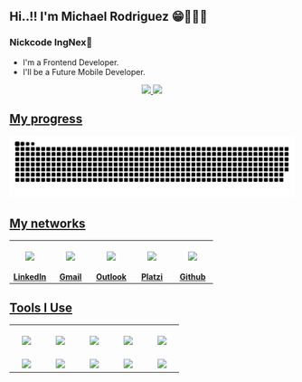 ## Hi..!! I'm Michael Rodriguez 😁👨🏻‍🎓
### Nickcode IngNex🐺

- I'm a Frontend Developer.
- I'll be a Future Mobile Developer.

<div align="center">
  <a href="https://github.com/ingnex">
  <img height="160em" src="https://github-readme-stats.vercel.app/api?username=ingnex&show_icons=true&theme=github_dark&include_all_commits=true&count_private=true"/>
  <img height="160em" src="https://github-readme-stats.vercel.app/api/top-langs/?username=ingnex&layout=compact&langs_count=7&theme=github_dark"/>
</div>

## My progress
<div align="center">

![Snake animation](https://github.com/IngNex/IngNex/blob/output/github-contribution-grid-snake.svg)
</div>

## My networks
<table align="center">
  <tbody>
    <tr valign="top">
      <td width="20%" align="center">
        <a href="https://www.linkedin.com/in/michaelrogger/" target="_blank">
          <br/><img height="80em" src="https://cdn.svgporn.com/logos/linkedin-icon.svg">
          <br/><br/><b>LinkedIn</b>
        </a>
      </td>
      <td width="20%" align="center">
        <a href="mailto:michaelrogger.contacto@gmail.com?Subject=Aquí%20el%20asunto%20del%20mail" target="_blank">
          <br/><img height="80em" src="https://cdn.svgporn.com/logos/google-gmail.svg">
          <br/><br/><b>Gmail</b>
        </a>
      </td>
      <td width="20%" align="center">
        <a href="mailto:maicol7090_rm@hotmail.com?Subject=Aquí%20el%20asunto%20del%20mail" target="_blank">
          <br/><img height="80em" src="https://upload.wikimedia.org/wikipedia/commons/9/90/Outlook.com_icon_%282012-2019%29.svg">
          <br/><br/><b>Outlook</b>
        </a>
      </td>
      <td width="20%" align="center">
        <a href="https://platzi.com/p/ingnexmaicol14/" target="_blank">
          <br/><img height="80em" src="https://static.platzi.com/media/platzi-isotipo@2x.png">
          <br/><br/><b>Platzi</b>
        </a>
      </td>
      <td width="20%" align="center">
        <a href="https://github.com/IngNex" target="_blank">
          <br/><img height="80em" src="https://cdn.svgporn.com/logos/github-octocat.svg">
          <br/><br/><b>Github</b>
        </a>
      </td>
    </tr>
  </tbody>
</table>

## Tools I Use
<table align="center" background=red >
  <tbody>
    <tr valign="top">
      <td width="10%" align="center">
        <a href="https://www.linkedin.com/in/michaelrogger/" target="_blank">
          <br/><img height="50em" src="https://cdn.svgporn.com/logos/dart.svg">
        </a>
      </td>
      <td width="10%" align="center">
        <a href="mailto:michaelrogger.contacto@gmail.com?Subject=Aquí%20el%20asunto%20del%20mail" target="_blank">
          <br/><img height="50em" src="https://cdn.svgporn.com/logos/javascript.svg">
        </a>
      </td>
      <td width="10%" align="center">
        <a href="mailto:maicol7090_rm@hotmail.com?Subject=Aquí%20el%20asunto%20del%20mail" target="_blank">
          <br/><img height="50em" src="https://cdn.svgporn.com/logos/react.svg"><br/>
        </a>
      </td>
      <td width="10%" align="center">
        <a href="https://platzi.com/p/ingnexmaicol14/" target="_blank">
          <br/><img height="50em" src="https://cdn.svgporn.com/logos/nodejs-icon.svg"></a>
      </td>
      <td width="10%" align="center">
        <a href="https://github.com/IngNex" target="_blank">
          <br/><img height="50em" src="https://cdn.svgporn.com/logos/flutter.svg"></a>
      </td>
    </tr>
    <tr valign="top">
      <td width="10%" align="center">
        <a href="https://www.linkedin.com/in/michaelrogger/" target="_blank">
          <br/><img height="50em" src="https://cdn.svgporn.com/logos/figma.svg">
        </a>
      </td>
      <td width="10%" align="center">
        <a href="mailto:michaelrogger.contacto@gmail.com?Subject=Aquí%20el%20asunto%20del%20mail" target="_blank">
          <br/><img height="50em" src="https://cdn.svgporn.com/logos/c-plusplus.svg"></a>
      </td>
      <td width="10%" align="center">
        <a href="mailto:maicol7090_rm@hotmail.com?Subject=Aquí%20el%20asunto%20del%20mail" target="_blank">
          <br/><img height="50em" src="https://cdn.svgporn.com/logos/android-vertical.svg"></a>
      </td>
      <td width="10%" align="center">
        <a href="https://platzi.com/p/ingnexmaicol14/" target="_blank">
          <br/><img height="50em" src="https://cdn.svgporn.com/logos/php.svg"></a>
      </td>
      <td width="10%" align="center">
        <a href="https://github.com/IngNex" target="_blank">
          <br/><img height="50em" src="https://cdn.svgporn.com/logos/cpanel.svg"></a>
      </td>
    </tr>
  </tbody>
</table>
